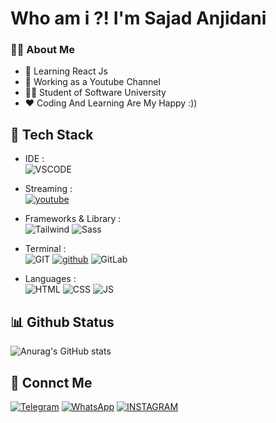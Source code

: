 # Who am i ?! I'm Sajad Anjidani
### 👨‍💻 About Me
- 🌱 Learning React Js
- 💼 Working as a Youtube Channel
- 👨‍🎓 Student of Software University
- ♥️ Coding And Learning Are My Happy :))

## 🔧 Tech Stack
- IDE : <br />
![VSCODE](https://img.shields.io/badge/VSCode-0078D4?style=for-the-badge&logo=visual%20studio%20code&logoColor=white)

- Streaming : <br />
<a href="#"><img alt="youtube" src="https://img.shields.io/badge/YouTube-FF0000?style=for-the-badge&logo=youtube&logoColor=white"></a>

- Frameworks & Library : <br />
![Tailwind](https://img.shields.io/badge/Tailwind_CSS-38B2AC?style=for-the-badge&logo=tailwind-css&logoColor=white) ![Sass](https://img.shields.io/badge/Sass-CC6699?style=for-the-badge&logo=sass&logoColor=white)

- Terminal : <br />
![GIT](https://img.shields.io/badge/GIT-E44C30?style=for-the-badge&logo=git&logoColor=white)
<a href="#"><img alt="github" src="https://img.shields.io/badge/GitHub-100000?style=for-the-badge&logo=github&logoColor=white"></a>
![GitLab](https://img.shields.io/badge/GitLab-330F63?style=for-the-badge&logo=gitlab&logoColor=white)
  
- Languages : <br />
![HTML](https://img.shields.io/badge/HTML5-E34F26?style=for-the-badge&logo=html5&logoColor=white)
![CSS](https://img.shields.io/badge/CSS3-1572B6?style=for-the-badge&logo=css3&logoColor=white)
![JS](https://img.shields.io/badge/JavaScript-323330?style=for-the-badge&logo=javascript&logoColor=F7DF1E)

## 📊 Github Status
![Anurag's GitHub stats](https://github-readme-stats.vercel.app/api?username=sajadanjidani&show_icons=true&theme=tokyonight)

## 📱 Connct Me
<a href="https://t.me/sajadanjiidanii"><img alt="Telegram" src="https://img.shields.io/badge/Telegram-2CA5E0?style=for-the-badge&logo=telegram&logoColor=white"></a>
<a href="https://wa.me/+989054859530"><img alt="WhatsApp" src="https://img.shields.io/badge/WhatsApp-25D366?style=for-the-badge&logo=WhatsApp&logoColor=white"></a>
<a href="https://www.instagram.com/sajadanjiidanii"><img alt="INSTAGRAM" src="https://img.shields.io/badge/Instagram-E4405F?style=for-the-badge&logo=instagram&logoColor=white"></a>
